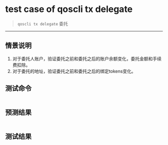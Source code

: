 # test case of qoscli tx delegate

> `qoscli tx delegate` 委托

---

## 情景说明

1. 对于委托人账户，验证委托之前和委托之后的账户余额变化，委托金额和手续费扣除。
2. 对于委托的地址，验证委托之前和委托之后的绑定tokens变化。

## 测试命令

```bash

```

## 预测结果

```bash

```

## 测试结果

```bash

```
